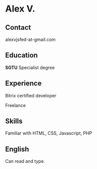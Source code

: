 Alex V.
=======

Contact    
--------
alexvjsfed-at-gmail.com

Education
---------
**SGTU** Specialist degree

Experience
----------
Bitrix certified developer

Freelance

Skills
------
Familiar with HTML, CSS, Javascript, PHP

English
-------
Can read and type.

